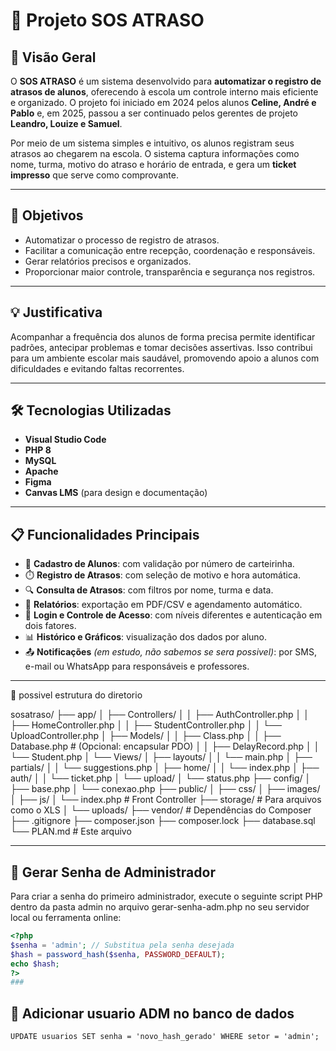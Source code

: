 # 📘 Projeto SOS ATRASO

## 📌 Visão Geral

O **SOS ATRASO** é um sistema desenvolvido para **automatizar o registro de atrasos de alunos**, oferecendo à escola um controle interno mais eficiente e organizado. O projeto foi iniciado em 2024 pelos alunos **Celine, André e Pablo** e, em 2025, passou a ser continuado pelos gerentes de projeto **Leandro, Louize e Samuel**.

Por meio de um sistema simples e intuitivo, os alunos registram seus atrasos ao chegarem na escola. O sistema captura informações como nome, turma, motivo do atraso e horário de entrada, e gera um **ticket impresso** que serve como comprovante.

---

## 🎯 Objetivos

- Automatizar o processo de registro de atrasos.
- Facilitar a comunicação entre recepção, coordenação e responsáveis.
- Gerar relatórios precisos e organizados.
- Proporcionar maior controle, transparência e segurança nos registros.

---

## 💡 Justificativa

Acompanhar a frequência dos alunos de forma precisa permite identificar padrões, antecipar problemas e tomar decisões assertivas. Isso contribui para um ambiente escolar mais saudável, promovendo apoio a alunos com dificuldades e evitando faltas recorrentes.

---

## 🛠️ Tecnologias Utilizadas

- **Visual Studio Code**
- **PHP 8**
- **MySQL**
- **Apache**
- **Figma**
- **Canvas LMS** (para design e documentação)

---

## 📋 Funcionalidades Principais

- 📌 **Cadastro de Alunos**: com validação por número de carteirinha.  
- ⏱️ **Registro de Atrasos**: com seleção de motivo e hora automática.  
- 🔍 **Consulta de Atrasos**: com filtros por nome, turma e data.  
- 📑 **Relatórios**: exportação em PDF/CSV e agendamento automático.  
- 🔐 **Login e Controle de Acesso**: com níveis diferentes e autenticação em dois fatores.  
- 📊 **Histórico e Gráficos**: visualização dos dados por aluno.  
- 📤 **Notificações** *(em estudo, não sabemos se sera possivel)*: por SMS, e-mail ou WhatsApp para responsáveis e professores.

---
📁 possivel estrutura do diretorio 

sosatraso/
├── app/
│   ├── Controllers/
│   │   ├── AuthController.php
│   │   ├── HomeController.php
│   │   ├── StudentController.php
│   │   └── UploadController.php
│   ├── Models/
│   │   ├── Class.php
│   │   ├── Database.php  # (Opcional: encapsular PDO)
│   │   ├── DelayRecord.php
│   │   └── Student.php
│   └── Views/
│       ├── layouts/
│       │   └── main.php
│       ├── partials/
│       │   └── suggestions.php
│       ├── home/
│       │   └── index.php
│       ├── auth/
│       │   └── ticket.php
│       └── upload/
│           └── status.php
├── config/
│   ├── base.php
│   └── conexao.php
├── public/
│   ├── css/
│   ├── images/
│   ├── js/
│   └── index.php       # Front Controller
├── storage/            # Para arquivos como o XLS
│   └── uploads/
├── vendor/             # Dependências do Composer
├── .gitignore
├── composer.json
├── composer.lock
├── database.sql
└── PLAN.md             # Este arquivo

---

## 🔐 Gerar Senha de Administrador

Para criar a senha do primeiro administrador, execute o seguinte script PHP dentro da pasta admin no arquivo gerar-senha-adm.php no seu servidor local ou ferramenta online:

```php
<?php
$senha = 'admin'; // Substitua pela senha desejada
$hash = password_hash($senha, PASSWORD_DEFAULT);
echo $hash;
?>
###
````
## 🔐 Adicionar usuario ADM no banco de dados

```
UPDATE usuarios SET senha = 'novo_hash_gerado' WHERE setor = 'admin';

